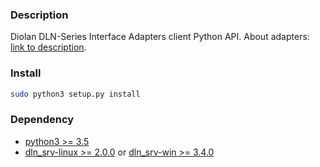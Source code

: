 ### Description
Diolan DLN-Series Interface Adapters client Python API.
About adapters: [link to description](https://diolan.com/interface-adapters).

### Install
```sh
sudo python3 setup.py install
```

### Dependency
* [python3 >= 3.5](https://www.python.org)
* [dln_srv-linux >= 2.0.0](http://dlnware.com/downloads/linux-setup) or [dln_srv-win >= 3.4.0](http://dlnware.com/downloads/windows-setup)

